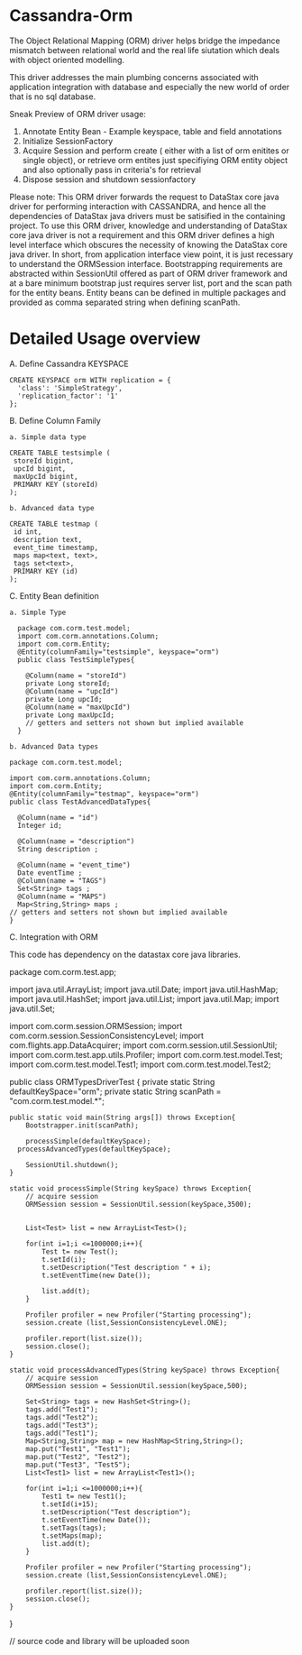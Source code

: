 Cassandra-Orm
=============

The Object Relational Mapping (ORM) driver helps bridge the impedance mismatch between relational world and the real life siutation which deals with object oriented modelling.

This driver addresses the main plumbing concerns associated with application integration with database and especially the new world of order that is no sql database.

Sneak Preview of ORM driver usage:

  1. Annotate Entity Bean - Example keyspace, table and field annotations
  2. Initialize SessionFactory
  3. Acquire Session and perform create ( either with a list of orm enitites or single object), or retrieve orm entites just   specifiying ORM entity object and also optionally pass in criteria's for retrieval
  4. Dispose session and shutdown sessionfactory

Please note: This ORM driver forwards the request to DataStax core java driver for performing interaction with CASSANDRA, and hence all the dependencies of DataStax java drivers must be satisified in the containing project. To use this ORM driver, knowledge and understanding of DataStax core java driver is not a requirement and this ORM driver defines a high level interface which obscures the necessity of knowing the DataStax core java driver. In short, from application interface view point, it is just recessary to understand the ORMSession interface. Bootstrapping requirements are abstracted within SessionUtil offered as part of ORM driver framework and at a bare minimum bootstrap just requires server list, port and the scan path for the entity beans. Entity beans can be defined in multiple packages and provided as comma separated string when defining scanPath.

Detailed Usage overview
=======================

  A. Define Cassandra KEYSPACE

    CREATE KEYSPACE orm WITH replication = {
      'class': 'SimpleStrategy',
      'replication_factor': '1'
    };
  
  B. Define Column Family

    a. Simple data type

    CREATE TABLE testsimple (
     storeId bigint,
     upcId bigint,
     maxUpcId bigint,
     PRIMARY KEY (storeId)
    );

    b. Advanced data type

    CREATE TABLE testmap (
     id int,
     description text,
     event_time timestamp,
     maps map<text, text>,
     tags set<text>,
     PRIMARY KEY (id)
    );

  C. Entity Bean definition

    a. Simple Type 
  
      package com.corm.test.model;
      import com.corm.annotations.Column;
      import com.corm.Entity;
      @Entity(columnFamily="testsimple", keyspace="orm")
      public class TestSimpleTypes{
      
        @Column(name = "storeId")
        private Long storeId;
        @Column(name = "upcId")
        private Long upcId;
        @Column(name = "maxUpcId")
        private Long maxUpcId;
        // getters and setters not shown but implied available
      }

    b. Advanced Data types

    package com.corm.test.model;
    
    import com.corm.annotations.Column;
    import com.corm.Entity;
    @Entity(columnFamily="testmap", keyspace="orm")
    public class TestAdvancedDataTypes{
    
      @Column(name = "id")
      Integer id;
      
      @Column(name = "description")
      String description ;
      
      @Column(name = "event_time")
      Date eventTime ;
      @Column(name = "TAGS")
      Set<String> tags ;
      @Column(name = "MAPS")
      Map<String,String> maps ;
    // getters and setters not shown but implied available
    }


  C. Integration with ORM

 This code has dependency on the datastax core java libraries.

  package com.corm.test.app;
  
  
  import java.util.ArrayList;
  import java.util.Date;
  import java.util.HashMap;
  import java.util.HashSet;
  import java.util.List;
  import java.util.Map;
  import java.util.Set;
  
  import com.corm.session.ORMSession;
  import com.corm.session.SessionConsistencyLevel;
  import com.flights.app.DataAcquirer;
  import com.corm.session.util.SessionUtil;
  import com.corm.test.app.utils.Profiler;
  import com.corm.test.model.Test;
  import com.corm.test.model.Test1;
  import com.corm.test.model.Test2;
  
  public class ORMTypesDriverTest {
    private static String defaultKeySpace="orm";
    private static String scanPath = "com.corm.test.model.*";
  	
  	public static void main(String args[]) throws Exception{
  		Bootstrapper.init(scanPath);
  		
  		processSimple(defaultKeySpace);
      processAdvancedTypes(defaultKeySpace);

  		SessionUtil.shutdown();
  	}
  	
  	static void processSimple(String keySpace) throws Exception{
  		// acquire session
  		ORMSession session = SessionUtil.session(keySpace,3500);	
  
  
  		List<Test> list = new ArrayList<Test>();
  
  		for(int i=1;i <=1000000;i++){
  			Test t= new Test();
  			t.setId(i);
  			t.setDescription("Test description " + i);
  			t.setEventTime(new Date());
  
  			list.add(t);
  		}
  		
  		Profiler profiler = new Profiler("Starting processing");
  		session.create (list,SessionConsistencyLevel.ONE);
  
  		profiler.report(list.size());
  		session.close();
  	}	
  	
  	static void processAdvancedTypes(String keySpace) throws Exception{
  		// acquire session
  		ORMSession session = SessionUtil.session(keySpace,500);	
  
  		Set<String> tags = new HashSet<String>();
  		tags.add("Test1");
  		tags.add("Test2");
  		tags.add("Test3");
  		tags.add("Test1");
  		Map<String,String> map = new HashMap<String,String>();
  		map.put("Test1", "Test1");
  		map.put("Test2", "Test2");
  		map.put("Test3", "Test5");
  		List<Test1> list = new ArrayList<Test1>();
  
  		for(int i=1;i <=1000000;i++){
  			Test1 t= new Test1();
  			t.setId(i+15);
  			t.setDescription("Test description");
  			t.setEventTime(new Date());
  			t.setTags(tags);
  			t.setMaps(map);
  			list.add(t);
  		}
  		
  		Profiler profiler = new Profiler("Starting processing");
  		session.create (list,SessionConsistencyLevel.ONE);
  
  		profiler.report(list.size());
  		session.close();
  	}	
  }

// source code and library will be uploaded soon
